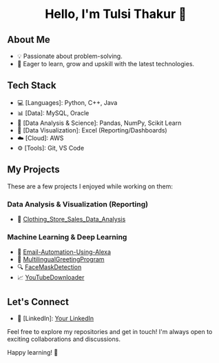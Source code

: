 <h1 align="center" style="color: black;">Hello, I'm Tulsi Thakur 👋</h1>

## About Me

- 💡 Passionate about problem-solving.
- 🌱 Eager to learn, grow and upskill with the latest technologies.

## Tech Stack

- 💻 [Languages]: Python, C++, Java
- 📊 [Data]: MySQL, Oracle
- 🤖 [Data Analysis & Science]: Pandas, NumPy, Scikit Learn
- 🤖 [Data Visualization]: Excel (Reporting/Dashboards)
- ☁️ [Cloud]: AWS
- ⚙️ [Tools]: Git, VS Code

## My Projects

These are a few projects I enjoyed while working on them:
### Data Analysis & Visualization (Reporting)
- 🚀 [Clothing_Store_Sales_Data_Analysis](https://github.com/ThakurTulsi/Clothing_Store_Sales_Data_Analysis)
### Machine Learning & Deep Learning
- 🚀 [Email-Automation-Using-Alexa](https://github.com/ThakurTulsi/Email-Automation-Using-Alexa)
- 💬 [MultilingualGreetingProgram](https://github.com/ThakurTulsi/MultilingualGreetingProgram)
- 🔍 [FaceMaskDetection](https://github.com/ThakurTulsi/FaceMaskDetection)
- 📈 [YouTubeDownloader](https://github.com/ThakurTulsi/YouTubeDownloader)

## Let's Connect
- 💼 [LinkedIn]: [Your LinkedIn](https://www.linkedin.com/in/tulsi-thakur/)

Feel free to explore my repositories and get in touch! I'm always open to exciting collaborations and discussions.

Happy learning! 🚀
